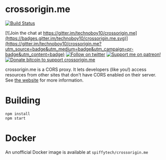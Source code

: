 crossorigin.me
==============
[![Build
Status](https://travis-ci.org/technoboy10/crossorigin.me.svg?branch=v2)](https://travis-ci.org/technoboy10/crossorigin.me)

[![Join the chat at https://gitter.im/technoboy10/crossorigin.me](https://badges.gitter.im/technoboy10/crossorigin.me.svg)](https://gitter.im/technoboy10/crossorigin.me?utm_source=badge&utm_medium=badge&utm_campaign=pr-badge&utm_content=badge)
[![Follow on twitter](https://img.shields.io/badge/twitter-%40corsproxy-blue.svg)](https://twitter.com/corsproxy)
[![Support me on patreon!](https://img.shields.io/badge/support-patreon-green.svg)](https://patreon.com/corsproxy)
[![Donate bitcoin to support crossorigin.me](https://img.shields.io/badge/donate-bitcoin-yellow.svg)](https://coinbase.com/technoboy10)

crossorigin.me is a CORS proxy. It lets developers (like you!) access resources from other sites that don't have CORS enabled on their server. See [the website](https://crossorigin.me) for more information.

# Building

```
npm install
npm start
```

# Docker
An unofficial Docker image is available at `spiffytech/crossorigin.me`
